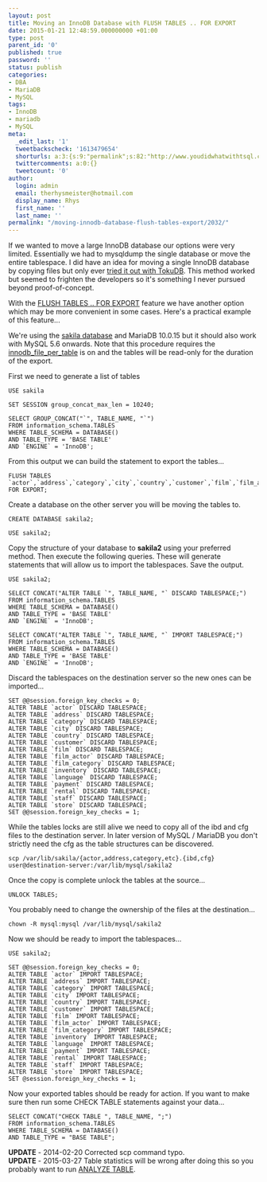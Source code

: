 ```yaml
---
layout: post
title: Moving an InnoDB Database with FLUSH TABLES .. FOR EXPORT
date: 2015-01-21 12:48:59.000000000 +01:00
type: post
parent_id: '0'
published: true
password: ''
status: publish
categories:
- DBA
- MariaDB
- MySQL
tags:
- InnoDB
- mariadb
- MySQL
meta:
  _edit_last: '1'
  tweetbackscheck: '1613479654'
  shorturls: a:3:{s:9:"permalink";s:82:"http://www.youdidwhatwithtsql.com/moving-innodb-database-flush-tables-export/2032/";s:7:"tinyurl";s:26:"http://tinyurl.com/otvvqk5";s:4:"isgd";s:19:"http://is.gd/s3fztN";}
  twittercomments: a:0:{}
  tweetcount: '0'
author:
  login: admin
  email: therhysmeister@hotmail.com
  display_name: Rhys
  first_name: ''
  last_name: ''
permalink: "/moving-innodb-database-flush-tables-export/2032/"
---
```

If we wanted to move a large InnoDB database our options were very limited. Essentially we had to mysqldump the single database or move the entire tablespace. I did have an idea for moving a single InnoDB database by copying files but only ever [tried it out with TokuDB](http://www.youdidwhatwithtsql.com/move-mysql-tokudb-database/1743/ "Moving a TokuDB database"). This method worked but seemed to frighten the developers so it's something I never pursued beyond proof-of-concept.

With the [FLUSH TABLES .. FOR EXPORT](http://www.google.co.uk/url?sa=t&rct=j&q=&esrc=s&source=web&cd=2&ved=0CCoQFjAB&url=http%3A%2F%2Fwww.youdidwhatwithtsql.com%2Fmove-mysql-tokudb-database%2F1743%2F&ei=nRO8VN-mKMKHygP4r4H4Bw&usg=AFQjCNH_GJDZ9GtlzqJ2_rcUCF8zGP6e_w&sig2=cLpfplcsq93um9hpiaEp1A&bvm=bv.83829542,d.bGQ&cad=rja "FLUSH TABLES FOR EXPORT") feature we have another option which may be more convenient in some cases. Here's a practical example of this feature...

We're using the [sakila database](http://downloads.mysql.com/docs/sakila-db.tar.gz "Sakila Sample Database") and MariaDB 10.0.15 but it should also work with MySQL 5.6 onwards. Note that this procedure requires the [innodb\_file\_per\_table](http://dev.mysql.com/doc/refman/5.6/en/innodb-parameters.html#sysvar_innodb_file_per_table "innodb file per table variable") is on and the tables will be read-only for the duration of the export.

First we need to generate a list of tables

```
USE sakila

SET SESSION group_concat_max_len = 10240;

SELECT GROUP_CONCAT("`", TABLE_NAME, "`")
FROM information_schema.TABLES
WHERE TABLE_SCHEMA = DATABASE()
AND TABLE_TYPE = 'BASE TABLE'
AND `ENGINE` = 'InnoDB';
```

From this output we can build the statement to export the tables...

```
FLUSH TABLES `actor`,`address`,`category`,`city`,`country`,`customer`,`film`,`film_actor`,`film_category`,`inventory`,`language`,`payment`,`rental`,`staff`,`store` FOR EXPORT;
```

Create a database on the other server you will be moving the tables to.

```
CREATE DATABASE sakila2;

USE sakila2;
```

Copy the structure of your database to **sakila2** using your preferred method. Then execute the following queries. These will generate statements that will allow us to import the tablespaces. Save the output.

```
USE sakila2;

SELECT CONCAT("ALTER TABLE `", TABLE_NAME, "` DISCARD TABLESPACE;")
FROM information_schema.TABLES
WHERE TABLE_SCHEMA = DATABASE()
AND TABLE_TYPE = 'BASE TABLE'
AND `ENGINE` = 'InnoDB';

SELECT CONCAT("ALTER TABLE `", TABLE_NAME, "` IMPORT TABLESPACE;")
FROM information_schema.TABLES
WHERE TABLE_SCHEMA = DATABASE()
AND TABLE_TYPE = 'BASE TABLE'
AND `ENGINE` = 'InnoDB';
```

Discard the tablespaces on the destination server so the new ones can be imported...

```
SET @@session.foreign_key_checks = 0;
ALTER TABLE `actor` DISCARD TABLESPACE;
ALTER TABLE `address` DISCARD TABLESPACE;
ALTER TABLE `category` DISCARD TABLESPACE;
ALTER TABLE `city` DISCARD TABLESPACE;
ALTER TABLE `country` DISCARD TABLESPACE;
ALTER TABLE `customer` DISCARD TABLESPACE;
ALTER TABLE `film` DISCARD TABLESPACE;
ALTER TABLE `film_actor` DISCARD TABLESPACE;
ALTER TABLE `film_category` DISCARD TABLESPACE;
ALTER TABLE `inventory` DISCARD TABLESPACE;
ALTER TABLE `language` DISCARD TABLESPACE;
ALTER TABLE `payment` DISCARD TABLESPACE;
ALTER TABLE `rental` DISCARD TABLESPACE;
ALTER TABLE `staff` DISCARD TABLESPACE;
ALTER TABLE `store` DISCARD TABLESPACE;
SET @@session.foreign_key_checks = 1;
```

While the tables locks are still alive we need to copy all of the ibd and cfg files to the destination server. In later version of MySQL / MariaDB you don't strictly need the cfg as the table structures can be discovered.

```
scp /var/lib/sakila/{actor,address,category,etc}.{ibd,cfg} user@destination-server:/var/lib/mysql/sakila2
```

Once the copy is complete unlock the tables at the source...

```
UNLOCK TABLES;
```

You probably need to change the ownership of the files at the destination...

```
chown -R mysql:mysql /var/lib/mysql/sakila2
```

Now we should be ready to import the tablespaces...

```
USE sakila2;

SET @@session.foreign_key_checks = 0;
ALTER TABLE `actor` IMPORT TABLESPACE;
ALTER TABLE `address` IMPORT TABLESPACE;
ALTER TABLE `category` IMPORT TABLESPACE;
ALTER TABLE `city` IMPORT TABLESPACE;
ALTER TABLE `country` IMPORT TABLESPACE;
ALTER TABLE `customer` IMPORT TABLESPACE;
ALTER TABLE `film` IMPORT TABLESPACE;
ALTER TABLE `film_actor` IMPORT TABLESPACE;
ALTER TABLE `film_category` IMPORT TABLESPACE;
ALTER TABLE `inventory` IMPORT TABLESPACE;
ALTER TABLE `language` IMPORT TABLESPACE;
ALTER TABLE `payment` IMPORT TABLESPACE;
ALTER TABLE `rental` IMPORT TABLESPACE;
ALTER TABLE `staff` IMPORT TABLESPACE;
ALTER TABLE `store` IMPORT TABLESPACE;
SET @session.foreign_key_checks = 1;
```

Now your exported tables should be ready for action. If you want to make sure then run some CHECK TABLE statements against your data...

```
SELECT CONCAT("CHECK TABLE ", TABLE_NAME, ";")
FROM information_schema.TABLES
WHERE TABLE_SCHEMA = DATABASE()
AND TABLE_TYPE = "BASE TABLE";
```

**UPDATE** - 2014-02-20 Corrected scp command typo.  
**UPDATE** - 2015-03-27 Table statistics will be wrong after doing this so you probably want to run [ANALYZE TABLE](http://dev.mysql.com/doc/refman/5.6/en/analyze-table.html "ANALYZE TABLE").

